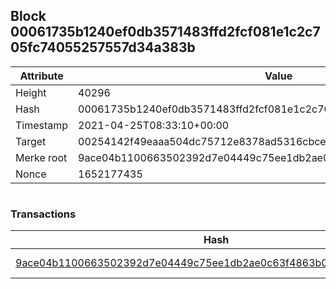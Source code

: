 ## Block 00061735b1240ef0db3571483ffd2fcf081e1c2c705fc74055257557d34a383b

Attribute | Value
--- | ---
Height | 40296
Hash | 00061735b1240ef0db3571483ffd2fcf081e1c2c705fc74055257557d34a383b
Timestamp | 2021-04-25T08:33:10+00:00
Target | 00254142f49eaaa504dc75712e8378ad5316cbcead634704b3734b6271167cc4
Merke root | 9ace04b1100663502392d7e04449c75ee1db2ae0c63f4863b0313e267d83742c
Nonce | 1652177435

```

```

### Transactions

Hash | Amount
--- | ---
[9ace04b1100663502392d7e04449c75ee1db2ae0c63f4863b0313e267d83742c](9ace04b1100663502392d7e04449c75ee1db2ae0c63f4863b0313e267d83742c.md) | 10.00000000 SKEPTI 
